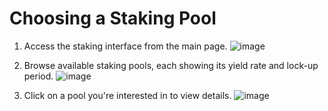 # Choosing a Staking Pool

1. Access the staking interface from the main page.
![image](https://github.com/user-attachments/assets/0153f9d3-1a9f-4203-a61d-8c944efd2024)

2. Browse available staking pools, each showing its yield rate and lock-up period.
![image](https://github.com/user-attachments/assets/05fab30d-b9eb-4607-97a5-24a7d19be0a9)

3. Click on a pool you're interested in to view details.
![image](https://github.com/user-attachments/assets/a3f08231-65c4-42aa-9ecc-fe3a9c404ce0)
